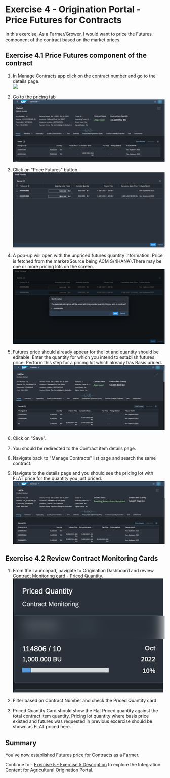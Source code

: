 # Exercise 4 - Origination Portal - Price Futures for Contracts

In this exercise, As a Farmer/Grower, I would want to price the Futures component of the contract based on the market prices.


## Exercise 4.1 Price Futures component of the contract

1. In Manage Contracts app click on the contract number and go to the details page.
<br>![](/exercises/ex4/images/Ex_4_2_Image.png)

2. Go to the pricing tab
<br>![](/exercises/ex4/images/Ex_4_1_1_Image.png)
3. Click on "Price Futures" button.
<br>![](/exercises/ex4/images/Ex_4_1_2_Image.png)
5. A pop-up will open with the unpriced futures quantity information. Price is fetched from the market(Source being ACM S/4HANA).There may be one or more pricing lots on the screen.
<br>![](/exercises/ex4/images/Ex_4_1_3_Image.png)
7. Futures price should already appear for the lot and quantity should be editable. Enter the quantity for which you intend to establish futures price. Perform this step for a pricing lot which already has Basis priced.
<br>![](/exercises/ex4/images/Ex_4_1_4_Image.png)
9. Click on "Save".
10. You should be redirected to the Contract item details page.
11. Navigate back to "Manage Contracts" list page and search the same contract.
12. Navigate to the details page and you should see the pricing lot with FLAT price for the quantity you just priced. 
<br>![](/exercises/ex4/images/Ex_4_1_5_Image.png)


## Exercise 4.2 Review Contract Monitoring Cards

1. From the Launchpad, navigate to Origination Dashboard and review Contract Monitoring card - Priced Quantity.
<br>![](/exercises/ex4/images/Ex_4_2_1_Image.png)

2. Filter based on Contract Number and check the Priced Quantity card
3. Priced Quantity Card should show the Flat Priced quantity against the total contract item quantity. Pricing lot quantity where basis price existed and futures was requested in previous excercise should be shown as FLAT priced here.


## Summary

You've now established Futures price for Contracts as a Farmer.

Continue to - [Exercise 5 - Exercise 5 Description](../ex5/README.md) to explore the Integration Content for Agricultural Origination Portal.
